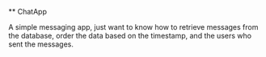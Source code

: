** ChatApp

A simple messaging app, just want to know how to retrieve messages from the database, order the data based on the timestamp, and the users who sent the messages.
 
